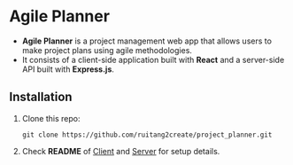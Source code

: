 # Agile Planner

- **Agile Planner** is a project management web app that allows users to make project plans using agile methodologies.
- It consists of a client-side application built with **React** and a server-side API built with **Express.js**.

## Installation

1. Clone this repo:
   ```
   git clone https://github.com/ruitang2create/project_planner.git
   ```
2. Check **README** of [Client](https://github.com/ruitang2create/project_planner/tree/main/Client) and [Server](https://github.com/ruitang2create/project_planner/tree/main/Server) for setup details.
